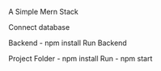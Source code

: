 A Simple Mern Stack

Connect database 

Backend - 
npm install
Run Backend


Project Folder - 
npm install
Run - npm start
